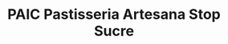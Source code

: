 ---
title: "PAIC Pastisseria Artesana Stop Sucre"
url: /barcelona/paic-pastisseria-artesana-stop-sucre/
shop: Konditorei
---